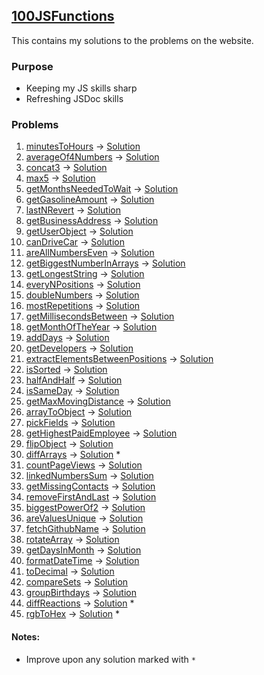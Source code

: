 ## [100JSFunctions](https://www.100jsfunctions.com/)

This contains my solutions to the problems on the website.

### Purpose

- Keeping my JS skills sharp
- Refreshing JSDoc skills

### Problems

1. [minutesToHours](https://www.100jsfunctions.com/exercises/minutesToHours) -> [Solution](./1.%20minutesToHours/minutesToHours.js)
2. [averageOf4Numbers](https://www.100jsfunctions.com/exercises/averageOf4Numbers) -> [Solution](./2.%20averageOf4Numbers/avergaOf4Numbers.js)
3. [concat3](https://www.100jsfunctions.com/exercises/concat3) -> [Solution](./3.%20concat3/concat3.js)
4. [max5](https://www.100jsfunctions.com/exercises/max5) -> [Solution](./4.%20max5/max5.js)
5. [getMonthsNeededToWait](https://www.100jsfunctions.com/exercises/getMonthsNeededToWait) -> [Solution](./5.%20getMonthsNeededToWait/getMonthsNeededToWait.js)
6. [getGasolineAmount](https://www.100jsfunctions.com/exercises/getGasolineAmount) -> [Solution](./6.%20getGasolineAmount/getGasolineAmount.js)
7. [lastNRevert](https://www.100jsfunctions.com/exercises/lastNRevert) -> [Solution](./7.%20lastNRevert/lastNRevert.js)
8. [getBusinessAddress](https://www.100jsfunctions.com/exercises/getBusinessAddress) -> [Solution](./8.%20getBusinessAddress/getBusinessAddress.js)
9. [getUserObject](https://www.100jsfunctions.com/exercises/getUserObject) -> [Solution](./9.%20getUserObject/getUserObject.js)
10. [canDriveCar](https://www.100jsfunctions.com/exercises/canDriveCar) -> [Solution](./10.%20canDriveCar/canDriveCar.js)
11. [areAllNumbersEven](https://www.100jsfunctions.com/exercises/areAllNumbersEven) -> [Solution](./11.%20areAllNumbersEven/areAllNumbersEven.js)
12. [getBiggestNumberInArrays](https://www.100jsfunctions.com/exercises/getBiggestNumberInArrays) -> [Solution](./12.%20getBiggestNumberInArrays/getBiggestNumberInArrays.js)
13. [getLongestString](https://www.100jsfunctions.com/exercises/getLongestString) -> [Solution](./13.%20getLongestString/getLongestString.js)
14. [everyNPositions](https://www.100jsfunctions.com/exercises/everyNPositions) -> [Solution](./14.%20everyNPositions/everyNPositions.js)
15. [doubleNumbers](https://www.100jsfunctions.com/exercises/doubleNumbers) -> [Solution](./15.%20doubleNumbers/doubleNumbers.js)
16. [mostRepetitions](https://www.100jsfunctions.com/exercises/mostRepetitions) -> [Solution](./16.%20mostRepetitions/mostRepetitions.js)
17. [getMillisecondsBetween](https://www.100jsfunctions.com/exercises/getMillisecondsBetween) -> [Solution](./17.%20getMillisecondsBetween/getMillisecondsBetween.js)
18. [getMonthOfTheYear](https://www.100jsfunctions.com/exercises/getMonthOfTheYear) -> [Solution](./18.%20getMonthOfTheYear/getMonthOfTheYear.js)
19. [addDays](https://www.100jsfunctions.com/exercises/addDays) -> [Solution](./19.%20addDays/addDays.js)
20. [getDevelopers](https://www.100jsfunctions.com/exercises/getDevelopers) -> [Solution](./20.%20getDevelopers/getDevelopers.js)
21. [extractElementsBetweenPositions](https://www.100jsfunctions.com/exercises/extractElementsBetweenPositions) -> [Solution](./21.%20extractElementsBetweenPositions/extractElementsBetweenPositions.js)
22. [isSorted](https://www.100jsfunctions.com/exercises/isSorted) -> [Solution](./22.%20isSorted/isSorted.js)
23. [halfAndHalf](https://www.100jsfunctions.com/exercises/halfAndHalf) -> [Solution](./23.%20halfAndHalf/halfAndHalf.js)
24. [isSameDay](https://www.100jsfunctions.com/exercises/isSameDay) -> [Solution](./24.%20isSameDay/isSameDay.js)
25. [getMaxMovingDistance](https://www.100jsfunctions.com/exercises/getMaxMovingDistance) -> [Solution](./25.%20getMaxMovingDistance/getMaxMovingDistance.js)
26. [arrayToObject](https://www.100jsfunctions.com/exercises/arrayToObject) -> [Solution](./26.%20arrayToObject/arrayToObject.js)
27. [pickFields](https://www.100jsfunctions.com/exercises/pickFields) -> [Solution](./27.%20pickFields/pickFields.js)
28. [getHighestPaidEmployee](https://www.100jsfunctions.com/exercises/getHighestPaidEmployee) -> [Solution](./28.%20getHighestPaidEmployee/getHighestPaidEmployee.js)
29. [flipObject](https://www.100jsfunctions.com/exercises/flipObject) -> [Solution](./29.%20flipObject/flipObject.js)
30. [diffArrays](https://www.100jsfunctions.com/exercises/diffArrays) -> [Solution](./30.%20diffArrays/diffArrays.js) *
31. [countPageViews](https://www.100jsfunctions.com/exercises/countPageViews) -> [Solution](./31.%20countPageViews/countPageViews.js)
32. [linkedNumbersSum](https://www.100jsfunctions.com/exercises/linkedNumbersSum) -> [Solution](./32.%20linkedNumbersSum/linkedNumbersSum.js)
33. [getMissingContacts](https://www.100jsfunctions.com/exercises/getMissingContacts) -> [Solution](./33.%20getMissingContacts/getMissingContacts.js)
34. [removeFirstAndLast](https://www.100jsfunctions.com/exercises/removeFirstAndLast) -> [Solution](./34.%20removeFirstAndLast/removeFirstAndLast.js)
35. [biggestPowerOf2](https://www.100jsfunctions.com/exercises/biggestPowerOf2) -> [Solution](./35.%20biggestPowerOf2/biggestPowerOf2.js)
36. [areValuesUnique](https://www.100jsfunctions.com/exercises/areValuesUnique) -> [Solution](./36.%20areValuesUnique/areValuesUnique.js)
37. [fetchGithubName](https://www.100jsfunctions.com/exercises/fetchGithubName) -> [Solution](./37.%20fetchGithubName/fetchGithubName.js)
38. [rotateArray](https://www.100jsfunctions.com/exercises/rotateArray) -> [Solution](./38.%20rotateArray/rotateArray.js)
39. [getDaysInMonth](https://www.100jsfunctions.com/exercises/getDaysInMonth) -> [Solution](./39.%20getDaysInMonth/getDaysInMonth.js)
40. [formatDateTime](https://www.100jsfunctions.com/exercises/formatDateTime) -> [Solution](./40.%20formatDateTime/formatDateTime.js)
41. [toDecimal](https://www.100jsfunctions.com/exercises/toDecimal) -> [Solution](./41.%20toDecimal/toDecimal.js)
42. [compareSets](https://www.100jsfunctions.com/exercises/compareSets) -> [Solution](./42.%20compareSets/compareSets.js)
43. [groupBirthdays](https://www.100jsfunctions.com/exercises/groupBirthdays) -> [Solution](./43.%20groupBirthdays/groupBirthdays.js)
44. [diffReactions](https://www.100jsfunctions.com/exercises/diffReactions) -> [Solution](./44.%20diffReactions/diffReactions.js) *
45. [rgbToHex](https://www.100jsfunctions.com/exercises/rgbToHex) -> [Solution](./45.%20rgbToHex/rgbToHex.js) *

#### Notes:

- Improve upon any solution marked with `*`
